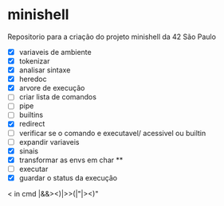 # minishell
Repositorio para a criação do projeto minishell da 42 São Paulo

- [x] variaveis de ambiente
- [x] tokenizar
- [x] analisar sintaxe
- [x] heredoc
- [x] arvore de execução
- [ ] criar lista de comandos
- [ ] pipe
- [ ] builtins
- [x] redirect
- [ ] verificar se o comando e executavel/ acessivel ou builtin
- [ ] expandir variaveis
- [x] sinais
- [x] transformar as envs em char **
- [ ] executar
- [x] guardar o status da execução

< in cmd |&&><)|>>(|"|><)"
